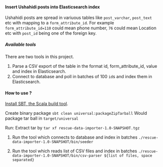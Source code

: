 #### Insert Ushahidi posts into Elasticsearch index

Ushahidi posts are spread in variuous tables like `post_varchar`, `post_text` etc with mapping to a `form_attribute_id`.
For example `form_attribute_id=110` could mean phone number, `76` could mean Location etc with `post_id` being one of the foreign key.

##### Available tools
There are two tools in this project.
1. Parse a CSV export of the table in the format id, form_attribute_id, value and index in Elasticsearch.
2. Connect to database and poll in batches of 100 `id`s and index them in Elasticsearch.

#### How to use ?
[Install  SBT, the Scala build tool](https://www.scala-sbt.org/download.html).

Create binary package
`sbt clean universal:packageZipTarball` Would package tar ball in `target/universal`

Run:
Extract tar by `tar xf rescue-data-importer-1.0-SNAPSHOT.tgz`

1. Run the tool which connects to database and index in batches
`./rescue-data-importer-1.0-SNAPSHOT/bin/seeder`

2.  Run the tool which reads list of CSV files and index in batches
`./rescue-data-importer-1.0-SNAPSHOT/bin/csv-parser ${list of files, space separated}`
